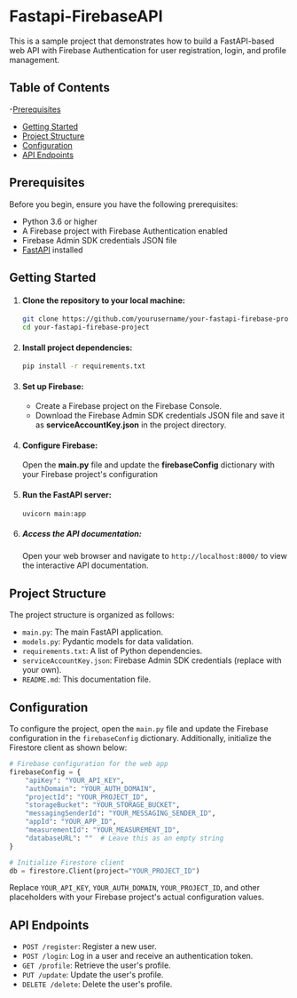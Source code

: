 # Fastapi-FirebaseAPI
This is a sample project that demonstrates how to build a FastAPI-based web API with Firebase Authentication for user registration, login, and profile management.

## Table of Contents

-[Prerequisites](#prerequisites)
- [Getting Started](#getting-started)
- [Project Structure](#project-structure)
- [Configuration](#configuration)
- [API Endpoints](#api-endpoints)


## Prerequisites

Before you begin, ensure you have the following prerequisites:

- Python 3.6 or higher
- A Firebase project with Firebase Authentication enabled
- Firebase Admin SDK credentials JSON file
- [FastAPI](https://fastapi.tiangolo.com/) installed

## Getting Started

1. #### Clone the repository to your local machine:
   ```bash
   git clone https://github.com/yourusername/your-fastapi-firebase-project.git
   cd your-fastapi-firebase-project

2. #### Install project dependencies:
   ```bash
   pip install -r requirements.txt
   ```

3. #### Set up Firebase:
   - Create a Firebase project on the Firebase Console.
   - Download the Firebase Admin SDK credentials JSON file and save it as __serviceAccountKey.json__ in the project directory.

4. #### Configure Firebase:
   Open the __main.py__ file and update  the __firebaseConfig__ dictionary with your Firebase project's configuration
    
5. #### Run the FastAPI server:
   ```bash
   uvicorn main:app
   ```
6. ##### Access the API documentation:
   Open your web browser and navigate to `http://localhost:8000/` to view the interactive API documentation.

## Project Structure
  The project structure is organized as follows:
  -  `main.py`: The main FastAPI application.
  -  `models.py`: Pydantic models for data validation.
  -  `requirements.txt`: A list of Python dependencies.
  -  `serviceAccountKey.json`: Firebase Admin SDK credentials (replace with your own).
  -  `README.md`: This documentation file.

## Configuration
  To configure the project, open the `main.py` file and update the Firebase configuration in the `firebaseConfig` dictionary. Additionally, initialize the Firestore client as shown below:
```python
# Firebase configuration for the web app
firebaseConfig = {
    "apiKey": "YOUR_API_KEY",
    "authDomain": "YOUR_AUTH_DOMAIN",
    "projectId": "YOUR_PROJECT_ID",
    "storageBucket": "YOUR_STORAGE_BUCKET",
    "messagingSenderId": "YOUR_MESSAGING_SENDER_ID",
    "appId": "YOUR_APP_ID",
    "measurementId": "YOUR_MEASUREMENT_ID",
    "databaseURL": ""  # Leave this as an empty string
}

# Initialize Firestore client
db = firestore.Client(project="YOUR_PROJECT_ID")
```
Replace `YOUR_API_KEY`, `YOUR_AUTH_DOMAIN`, `YOUR_PROJECT_ID`, and other placeholders with your Firebase project's actual configuration values.

## API Endpoints
  - `POST /register`: Register a new user.
  - `POST /login`: Log in a user and receive an authentication token.
  - `GET /profile`: Retrieve the user's profile.
  - `PUT /update`: Update the user's profile.
  - `DELETE /delete`: Delete the user's profile.



    


   
